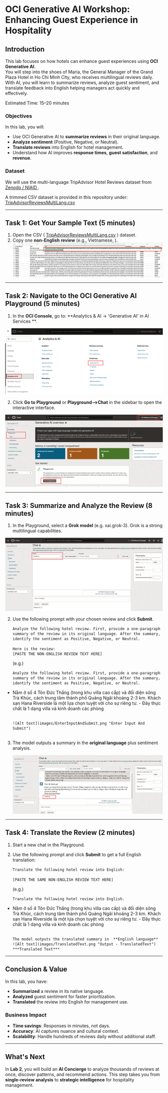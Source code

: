 # OCI Generative AI Workshop: Enhancing Guest Experience in Hospitality

## Introduction

This lab focuses on how hotels can enhance guest experiences using **OCI Generative AI**.  
You will step into the shoes of Maria, the General Manager of the Grand Plaza Hotel in Ho Chi Minh City, who receives multilingual reviews daily. With AI, you will learn to summarize reviews, analyze guest sentiment, and translate feedback into English helping managers act quickly and effectively.

Estimated Time: 15–20 minutes

### Objectives

In this lab, you will:

- Use OCI Generative AI to **summarize reviews** in their original language.
- **Analyze sentiment** (Positive, Negative, or Neutral).
- **Translate reviews** into English for hotel management.
- Understand how AI improves **response times**, **guest satisfaction**, and **revenue**.

### Dataset

We will use the multi-language TripAdvisor Hotel Reviews dataset from  
[Zenodo / NIAID ](https://data.niaid.nih.gov/resources?id=zenodo_7967493).  

A trimmed CSV dataset is provided in this repository under:  
[TripAdvisorReviewsMultiLang.csv](../files/TripAdvisorReviewsMultiLang.csv)  

---

## Task 1: Get Your Sample Text (5 minutes)

1. Open the CSV ( [TripAdvisorReviewsMultiLang.csv](../files/TripAdvisorReviewsMultiLang.csv) ) dataset. 
2. Copy one **non-English review** (e.g., Vietnamese, ).
![Alt text](images/copyinputdata.png "Input Data")

---

## Task 2: Navigate to the OCI Generative AI Playground (5 minutes)
 
1. In the **OCI Console**, go to: **Analytics & AI → 'Generative AI' in AI Services **.  

![Alt text](images/AIServices-GenAI-Link.png "Gen AI Services")

2. Click **Go to Playground** or **Playground-->Chat** in the sidebar to open the interactive interface.

![Alt text](images/GoToPlayground.png "Playground")

---

## Task 3: Summarize and Analyze the Review (8 minutes)

1. In the Playground, select a **Grok model** (e.g. xai.grok-3). Grok is a strong multilingual capabilities.  

![Alt text](images/SelectGrok-4.png "Select Grok-4")

2. Use the following prompt with your chosen review and click **Submit**.

   ```
   Analyze the following hotel review. First, provide a one-paragraph summary of the review in its original language. After the summary, identify the sentiment as Positive, Negative, or Neutral.

   Here is the review:
   [PASTE THE NON-ENGLISH REVIEW TEXT HERE]
   ```

   (e.g.)

   ```
   Analyze the following hotel review. First, provide a one-paragraph summary of the review in its original language. After the summary, identify the sentiment as Positive, Negative, or Neutral.
- Nằm ở số 4 Tôn Đức Thắng (trong khu villa cao cấp) và đối diện sông Trà Khúc, cách trung tâm thành phố Quảng Ngãi khoảng 2-3 km. Khách sạn Hana Riverside là một lựa chọn tuyệt vời cho sự riêng tư. - Đây thực chất là 1 dạng villa và kinh doanh các phòng
   ```

   ![Alt text](images/EnterInputAndSubmit.png "Enter Input And Submit")
   

3. The model outputs a summary in the **original language** plus sentiment analysis.

   ![Alt text](images/SentimentofReview.png "Sentiment of Review")

---

## Task 4: Translate the Review (2 minutes)

1. Start a new chat in the Playground.  
2. Use the following prompt and click  **Submit** to get a full English translation:

   ```
   Translate the following hotel review into English:

   [PASTE THE SAME NON-ENGLISH REVIEW TEXT HERE]
   ```

   (e.g.)
   ```
   Translate the following hotel review into English.
- Nằm ở số 4 Tôn Đức Thắng (trong khu villa cao cấp) và đối diện sông Trà Khúc, cách trung tâm thành phố Quảng Ngãi khoảng 2-3 km. Khách sạn Hana Riverside là một lựa chọn tuyệt vời cho sự riêng tư. - Đây thực chất là 1 dạng villa và kinh doanh các phòng
   ```

   The model outputs the translated summary in  **English language**  
   ![Alt text](images/TranslatedText.png "Output - TranslatedText")
   ***Translated Text***

---

## Conclusion & Value

In this lab, you have:

- **Summarized** a review in its native language.  
- **Analyzed** guest sentiment for faster prioritization.  
- **Translated** the review into English for management use.  

### Business Impact

- **Time savings**: Responses in minutes, not days.  
- **Accuracy**: AI captures nuance and cultural context.  
- **Scalability**: Handle hundreds of reviews daily without additional staff.  

---

## What's Next

In **Lab 2**, you will build an **AI Concierge** to analyze thousands of reviews at once, discover patterns, and recommend actions. This step takes you from **single-review analysis** to **strategic intelligence** for hospitality management.
